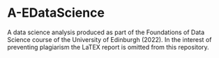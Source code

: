 # A-EDataScience
A data science analysis produced as part of the Foundations of Data Science course of the University of Edinburgh (2022). In the interest of preventing plagiarism the LaTEX report is omitted from this repository.

